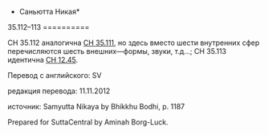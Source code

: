 * Саньютта Никая*

35\.112–113
\=\=\=\=\=\=\=\=\=\=

СН 35\.112 аналогична [СН 35\.111](/sn35\.111/ru/sv), но здесь вместо шести внутренних сфер перечисляются шесть внешних—формы, звуки, т\.д…; СН 35\.113 идентична [СН 12\.45](/sn12\.45/ru/sv)\.

Перевод с английского: SV

редакция перевода: 11\.11\.2012

источник: Samyutta Nikaya by Bhikkhu Bodhi, p\. 1187

Prepared for SuttaCentral by Aminah Borg\-Luck\.